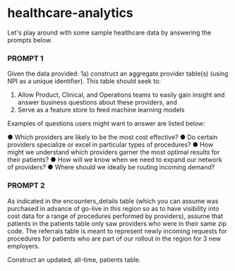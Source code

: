 # healthcare-analytics
Let's play around with some sample healthcare data by answering the prompts below.

### PROMPT 1

Given the data provided:
1a) construct an aggregate provider table(s) (using NPI as a unique identifier). This table should seek to:
1. Allow Product, Clinical, and Operations teams to easily gain insight and answer business questions about these providers, and
2. Serve as a feature store to feed machine learning models

Examples of questions users might want to answer are listed below:

● Which providers are likely to be the most cost effective?
● Do certain providers specialize or excel in particular types of procedures?
● How might we understand which providers garner the most optimal results for their patients?
● How will we know when we need to expand our network of providers?
● Where should we ideally be routing incoming demand?

### PROMPT 2

As indicated in the encounters_details table (which you can assume was purchased in advance of go-live in this region so as to have visibility into cost data for a range of procedures performed by providers), assume that patients in the patients table only saw providers who were in their same zip code. The referrals table is meant to represent newly incoming requests for procedures for patients who are part of our rollout in the region for 3 new employers.

Construct an updated, all-time, patients table.
